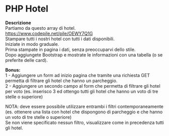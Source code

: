 PHP Hotel
===
**Descrizione**  
Partiamo da questo array di hotel. https://www.codepile.net/pile/OEWY7Q1G  
Stampare tutti i nostri hotel con tutti i dati disponibili.  
Iniziate in modo graduale.  
Prima stampate in pagina i dati, senza preoccuparvi dello stile.  
Dopo aggiungete Bootstrap e mostrate le informazioni con una tabella (o se preferite delle card).  

**Bonus:**  
1 - Aggiungere un form ad inizio pagina che tramite una richiesta GET permetta di filtrare gli hotel che hanno un parcheggio.  
2 - Aggiungere un secondo campo al form che permetta di filtrare gli hotel per voto (es. inserisco 3 ed ottengo tutti gli hotel che hanno un voto di tre stelle o superiore)
  
NOTA: deve essere possibile utilizzare entrambi i filtri contemporaneamente (es. ottenere una lista con hotel che dispongono di parcheggio e che hanno un voto di tre stelle o superiore)  
Se non viene specificato nessun filtro, visualizzare come in precedenza tutti gli hotel.